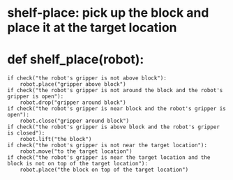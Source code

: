 # shelf-place: pick up the block and place it at the target location
# def shelf_place(robot):
    if check("the robot's gripper is not above block"):
        robot.place("gripper above block")
    if check("the robot's gripper is not around the block and the robot's gripper is open"):
        robot.drop("gripper around block")
    if check("the robot's gripper is near block and the robot's gripper is open"):
        robot.close("gripper around block")
    if check("the robot's gripper is above block and the robot's gripper is closed"):
        robot.lift("the block")
    if check("the robot's gripper is not near the target location"):
        robot.move("to the target location")
    if check("the robot's gripper is near the target location and the block is not on top of the target location"):
        robot.place("the block on top of the target location")